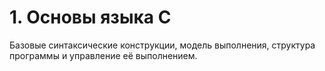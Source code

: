 # 1. Основы языка С
Базовые синтаксические конструкции, модель выполнения, структура программы и управление её выполнением.
